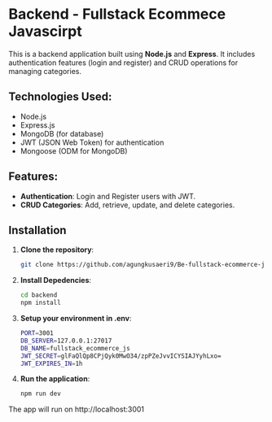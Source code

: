 # Backend - Fullstack Ecommece Javascirpt

This is a backend application built using **Node.js** and **Express**. It includes authentication features (login and register) and CRUD operations for managing categories.

## Technologies Used:

- Node.js
- Express.js
- MongoDB (for database)
- JWT (JSON Web Token) for authentication
- Mongoose (ODM for MongoDB)

## Features:

- **Authentication**: Login and Register users with JWT.
- **CRUD Categories**: Add, retrieve, update, and delete categories.

## Installation

1. **Clone the repository**:
   ```bash
   git clone https://github.com/agungkusaeri9/Be-fullstack-ecommerce-js.git backend
   ```
2. **Install Depedencies**:

   ```bash
   cd backend
   npm install
   ```

3. **Setup your environment in .env**:

   ```bash
   PORT=3001
   DB_SERVER=127.0.0.1:27017
   DB_NAME=fullstack_ecommerce_js
   JWT_SECRET=glFaQlQp8CPjQyk0MwO34/zpPZeJvvICYSIAJYyhLxo=
   JWT_EXPIRES_IN=1h
   ```

4. **Run the application**:
   ```bash
   npm run dev
   ```

The app will run on http://localhost:3001
